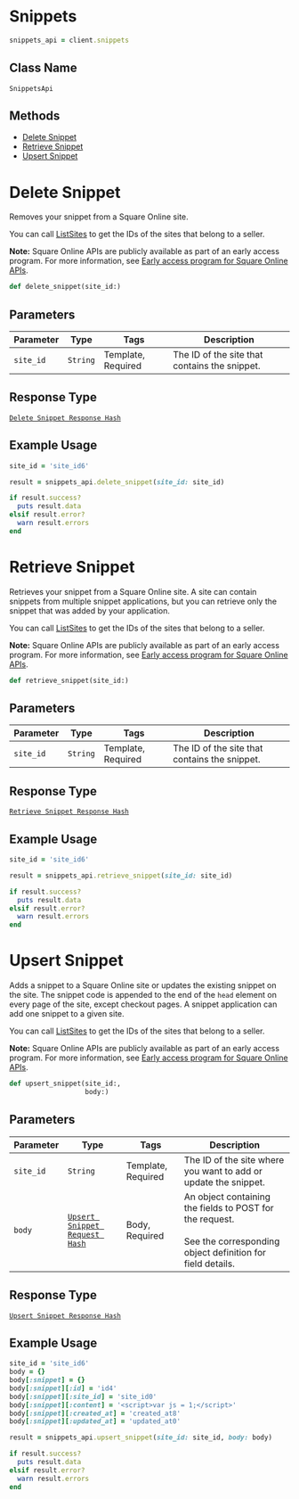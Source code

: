 # Snippets

```ruby
snippets_api = client.snippets
```

## Class Name

`SnippetsApi`

## Methods

* [Delete Snippet](../../doc/api/snippets.md#delete-snippet)
* [Retrieve Snippet](../../doc/api/snippets.md#retrieve-snippet)
* [Upsert Snippet](../../doc/api/snippets.md#upsert-snippet)


# Delete Snippet

Removes your snippet from a Square Online site.

You can call [ListSites](../../doc/api/sites.md#list-sites) to get the IDs of the sites that belong to a seller.

__Note:__ Square Online APIs are publicly available as part of an early access program. For more information, see [Early access program for Square Online APIs](../../https://developer.squareup.com/docs/online-api#early-access-program-for-square-online-apis).

```ruby
def delete_snippet(site_id:)
```

## Parameters

| Parameter | Type | Tags | Description |
|  --- | --- | --- | --- |
| `site_id` | `String` | Template, Required | The ID of the site that contains the snippet. |

## Response Type

[`Delete Snippet Response Hash`](../../doc/models/delete-snippet-response.md)

## Example Usage

```ruby
site_id = 'site_id6'

result = snippets_api.delete_snippet(site_id: site_id)

if result.success?
  puts result.data
elsif result.error?
  warn result.errors
end
```


# Retrieve Snippet

Retrieves your snippet from a Square Online site. A site can contain snippets from multiple snippet applications, but you can retrieve only the snippet that was added by your application.

You can call [ListSites](../../doc/api/sites.md#list-sites) to get the IDs of the sites that belong to a seller.

__Note:__ Square Online APIs are publicly available as part of an early access program. For more information, see [Early access program for Square Online APIs](../../https://developer.squareup.com/docs/online-api#early-access-program-for-square-online-apis).

```ruby
def retrieve_snippet(site_id:)
```

## Parameters

| Parameter | Type | Tags | Description |
|  --- | --- | --- | --- |
| `site_id` | `String` | Template, Required | The ID of the site that contains the snippet. |

## Response Type

[`Retrieve Snippet Response Hash`](../../doc/models/retrieve-snippet-response.md)

## Example Usage

```ruby
site_id = 'site_id6'

result = snippets_api.retrieve_snippet(site_id: site_id)

if result.success?
  puts result.data
elsif result.error?
  warn result.errors
end
```


# Upsert Snippet

Adds a snippet to a Square Online site or updates the existing snippet on the site.
The snippet code is appended to the end of the `head` element on every page of the site, except checkout pages. A snippet application can add one snippet to a given site.

You can call [ListSites](../../doc/api/sites.md#list-sites) to get the IDs of the sites that belong to a seller.

__Note:__ Square Online APIs are publicly available as part of an early access program. For more information, see [Early access program for Square Online APIs](../../https://developer.squareup.com/docs/online-api#early-access-program-for-square-online-apis).

```ruby
def upsert_snippet(site_id:,
                   body:)
```

## Parameters

| Parameter | Type | Tags | Description |
|  --- | --- | --- | --- |
| `site_id` | `String` | Template, Required | The ID of the site where you want to add or update the snippet. |
| `body` | [`Upsert Snippet Request Hash`](../../doc/models/upsert-snippet-request.md) | Body, Required | An object containing the fields to POST for the request.<br><br>See the corresponding object definition for field details. |

## Response Type

[`Upsert Snippet Response Hash`](../../doc/models/upsert-snippet-response.md)

## Example Usage

```ruby
site_id = 'site_id6'
body = {}
body[:snippet] = {}
body[:snippet][:id] = 'id4'
body[:snippet][:site_id] = 'site_id0'
body[:snippet][:content] = '<script>var js = 1;</script>'
body[:snippet][:created_at] = 'created_at8'
body[:snippet][:updated_at] = 'updated_at0'

result = snippets_api.upsert_snippet(site_id: site_id, body: body)

if result.success?
  puts result.data
elsif result.error?
  warn result.errors
end
```


